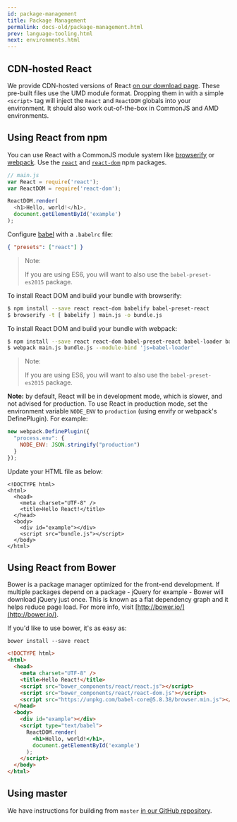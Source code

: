 ```yaml
---
id: package-management
title: Package Management
permalink: docs-old/package-management.html
prev: language-tooling.html
next: environments.html
---
```


## CDN-hosted React

We provide CDN-hosted versions of React [on our download page](/react/downloads.html). These pre-built files use the UMD module format. Dropping them in with a simple `<script>` tag will inject the `React` and `ReactDOM` globals into your environment. It should also work out-of-the-box in CommonJS and AMD environments.


## Using React from npm

You can use React with a CommonJS module system like [browserify](http://browserify.org/) or [webpack](https://webpack.github.io/). Use the [`react`](https://www.npmjs.com/package/react) and [`react-dom`](https://www.npmjs.com/package/react-dom) npm packages.

```js
// main.js
var React = require('react');
var ReactDOM = require('react-dom');

ReactDOM.render(
  <h1>Hello, world!</h1>,
  document.getElementById('example')
);
```

Configure [babel](https://babeljs.io/) with a `.babelrc` file:

 ```json
 { "presets": ["react"] }
 ```

 > Note:
 >
 > If you are using ES6, you will want to also use the `babel-preset-es2015` package.


To install React DOM and build your bundle with browserify:

```sh
$ npm install --save react react-dom babelify babel-preset-react
$ browserify -t [ babelify ] main.js -o bundle.js
```

To install React DOM and build your bundle with webpack:

```sh
$ npm install --save react react-dom babel-preset-react babel-loader babel-core
$ webpack main.js bundle.js --module-bind 'js=babel-loader'
```

> Note:
>
> If you are using ES6, you will want to also use the `babel-preset-es2015` package.

**Note:** by default, React will be in development mode, which is slower, and not advised for production. To use React in production mode, set the environment variable `NODE_ENV` to `production` (using envify or webpack's DefinePlugin). For example:

```js
new webpack.DefinePlugin({
  "process.env": {
    NODE_ENV: JSON.stringify("production")
  }
});
```

Update your HTML file as below:

```html{9}
<!DOCTYPE html>
<html>
  <head>
    <meta charset="UTF-8" />
    <title>Hello React!</title>
  </head>
  <body>
    <div id="example"></div>
    <script src="bundle.js"></script>
  </body>
</html>
```

## Using React from Bower

Bower is a package manager optimized for the front-end development. If multiple packages depend on a package - jQuery for example - Bower will download jQuery just once. This is known as a flat dependency graph and it helps reduce page load. For more info, visit [http://bower.io/](http://bower.io/).

If you'd like to use bower, it's as easy as:

```
bower install --save react
```

```html
<!DOCTYPE html>
<html>
  <head>
    <meta charset="UTF-8" />
    <title>Hello React!</title>
    <script src="bower_components/react/react.js"></script>
    <script src="bower_components/react/react-dom.js"></script>
    <script src="https://unpkg.com/babel-core@5.8.38/browser.min.js"></script>
  </head>
  <body>
    <div id="example"></div>
    <script type="text/babel">
      ReactDOM.render(
        <h1>Hello, world!</h1>,
        document.getElementById('example')
      );
    </script>
  </body>
</html>
```


## Using master

We have instructions for building from `master` [in our GitHub repository](https://github.com/facebook/react).
